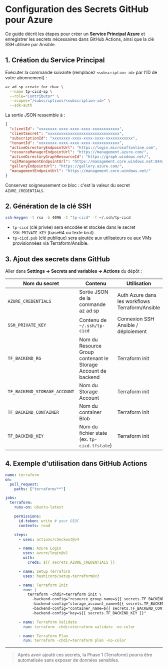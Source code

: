 # Configuration des Secrets GitHub pour Azure

Ce guide décrit les étapes pour créer un **Service Principal Azure** et enregistrer les secrets nécessaires dans GitHub Actions, ainsi que la clé SSH utilisée par Ansible.

## 1. Création du Service Principal

Exécuter la commande suivante (remplacez `<subscription-id>` par l'ID de votre abonnement) :
```bash
az ad sp create-for-rbac \
  --name tp-cicd-sp \
  --role="Contributor" \
  --scopes="/subscriptions/<subscription-id>" \
  --sdk-auth
```
La sortie JSON ressemble à :
```json
{
  "clientId": "xxxxxxxx-xxxx-xxxx-xxxx-xxxxxxxxxxxx",
  "clientSecret": "xxxxxxxxxxxxxxxxxxxxxxxxxxxxxxxx",
  "subscriptionId": "xxxxxxxx-xxxx-xxxx-xxxx-xxxxxxxxxxxx",
  "tenantId": "xxxxxxxx-xxxx-xxxx-xxxx-xxxxxxxxxxxx",
  "activeDirectoryEndpointUrl": "https://login.microsoftonline.com",
  "resourceManagerEndpointUrl": "https://management.azure.com/",
  "activeDirectoryGraphResourceId": "https://graph.windows.net/",
  "sqlManagementEndpointUrl": "https://management.core.windows.net:8443/",
  "galleryEndpointUrl": "https://gallery.azure.com/",
  "managementEndpointUrl": "https://management.core.windows.net/"
}
```
Conservez soigneusement ce bloc : c'est la valeur du secret `AZURE_CREDENTIALS`.

## 2. Génération de la clé SSH
```bash
ssh-keygen -t rsa -b 4096 -C "tp-cicd" -f ~/.ssh/tp-cicd
```
* `tp-cicd` (clé privée) sera encodée et stockée dans le secret `SSH_PRIVATE_KEY` (base64 ou texte brut).
* `tp-cicd.pub` (clé publique) sera ajoutée aux utilisateurs ou aux VMs provisionnées via Terraform/Ansible.

## 3. Ajout des secrets dans GitHub
Aller dans **Settings → Secrets and variables → Actions** du dépôt :

| Nom du secret | Contenu | Utilisation |
|---------------|---------|-------------|
| `AZURE_CREDENTIALS` | Sortie JSON de la commande az ad sp | Auth Azure dans les workflows Terraform/Ansible |
| `SSH_PRIVATE_KEY` | Contenu de `~/.ssh/tp-cicd` | Connexion SSH Ansible / déploiement |
| `TF_BACKEND_RG` | Nom du Resource Group contenant le Storage Account de backend | Terraform init |
| `TF_BACKEND_STORAGE_ACCOUNT` | Nom du Storage Account | Terraform init |
| `TF_BACKEND_CONTAINER` | Nom du container Blob | Terraform init |
| `TF_BACKEND_KEY` | Nom du fichier state (ex. `tp-cicd.tfstate`) | Terraform init |

## 4. Exemple d'utilisation dans GitHub Actions
```yaml
name: terraform
on:
  pull_request:
    paths: ["terraform/**"]

jobs:
  terraform:
    runs-on: ubuntu-latest

    permissions:
      id-token: write # pour OIDC
      contents: read

    steps:
      - uses: actions/checkout@v4

      - name: Azure Login
        uses: azure/login@v1
        with:
          creds: ${{ secrets.AZURE_CREDENTIALS }}

      - name: Setup Terraform
        uses: hashicorp/setup-terraform@v3

      - name: Terraform Init
        run: |
          terraform -chdir=terraform init \
            -backend-config="resource_group_name=${{ secrets.TF_BACKEND_RG }}" \
            -backend-config="storage_account_name=${{ secrets.TF_BACKEND_STORAGE_ACCOUNT }}" \
            -backend-config="container_name=${{ secrets.TF_BACKEND_CONTAINER }}" \
            -backend-config="key=${{ secrets.TF_BACKEND_KEY }}"

      - name: Terraform Validate
        run: terraform -chdir=terraform validate -no-color

      - name: Terraform Plan
        run: terraform -chdir=terraform plan -no-color
```

---

> Après avoir ajouté ces secrets, la Phase 1 (Terraform) pourra être automatisée sans exposer de données sensibles. 
